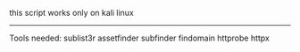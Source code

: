 this script works only on kali linux


----------------------------
Tools needed:
sublist3r
assetfinder 
subfinder 
findomain 
httprobe 
httpx
